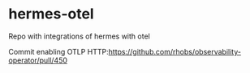 # hermes-otel
Repo with integrations of hermes with otel

Commit enabling OTLP HTTP:https://github.com/rhobs/observability-operator/pull/450